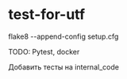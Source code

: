 # test-for-utf

flake8 --append-config setup.cfg

TODO: Pytest, docker

Добавить тесты на internal_code